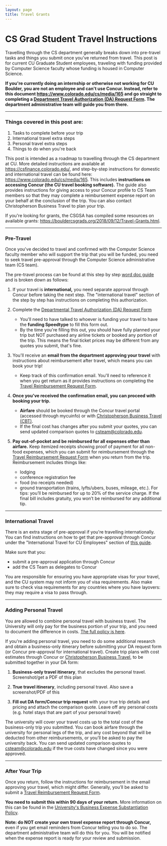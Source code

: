 ```yaml
---
layout: page
title: Travel Grants
---
```


# CS Grad Student Travel Instructions

Travelling through the CS department generally breaks down into pre-travel tasks and things you submit once you've returned from travel. This post is for current CU Graduate Student employees, traveling with funding provided by Computer Science faculty whose funding is housed in Computer Science.

**If you're currently doing an internship or otherwise not working for CU Boulder, you are not an employee and can't use Concur.  Instead, refer to this document  <https://www.colorado.edu/cs/media/165> and go straight to completing a [Department Travel Authorization (DA) Request Form](https://csfinance.colorado.edu/travel-authorization-request-form). The department administrative team will guide you from there.**

---

### Things covered in this post are:

1.	Tasks to complete before your trip
2.	International travel extra steps
3.	Personal travel extra steps
4.	Things to do when you're back

This post is intended as a roadmap to travelling through the CS department at CU. More detailed instructions are available at <https://csfinance.colorado.edu/>, and step-by-step instructions for domestic and international travel can be found here:  <https://www.colorado.edu/cs/media/165>. This includes **instructions on accessing Concur (the CU travel booking software).**  The guide also provides instructions for giving access to your Concur profile to CS Team members so that they may complete a reimbursement expense report on your behalf at the conclusion of the trip. You can also contact Christopherson Business Travel to plan your trip.

If you're looking for grants, the CSGSA has compiled some resources on available grants: <https://bouldercsgrads.org/2018/09/12/Travel-Grants.html>.

---

### Pre-Travel

Once you've decided to travel and confirmed with the Computer Science faculty member who will support the trip that you will be funded, you need to seek travel pre-approval through the Computer Science administrative team (CS team).

The pre-travel process can be found at this step by step [word doc guide](https://www.colorado.edu/cs/media/165) and is broken down as follows:

1. If your travel is **international,** you need separate approval through Concur before taking the next step. The "international travel" section of the step by step has instructions on completing this authorization.

2. Complete the [Departmental Travel Authorization (DA) Request Form](https://csfinance.colorado.edu/travel-authorization-request-form)  
   * You'll need to have talked to whoever is funding your travel to have the **funding Speedtype** to fill this form out.  
   * By the time you're filling this out, you should have fully planned your trip but NOT purchased any airline tickets or booked any portion of the trip. This means the final ticket prices may be different from any quotes you submit, that's fine.

3. You'll receive an **email from the department approving your travel** with instructions about reimbursement after travel, which means you can book your trip!  
   * Keep track of this confirmation email. You'll need to reference it when you get return as it provides instructions on completing the [Travel Reimbursement Request Form](https://csfinance.colorado.edu/travel-reimbursement-request-form).

4. **Once you've received the confirmation email, you can proceed with booking your trip.**  
   * **Airfare** should be booked through the Concur travel portal (accessed through mycuinfo) or with [Christopherson Business Travel (CBT)](https://www.cu.edu/psc/travel/booking-travel/full-service-booking-through-agent).  
   * If the final cost has changes after you submit your quotes, you can send updated comparison quotes to [csteam@colorado.edu](mailto:csteam@colorado.edu).

5. **Pay out-of-pocket and be reimbursed for all expenses other than airfare.** Keep itemized receipts showing proof of payment for all non-food expenses, which you can submit for reimbursement through the [Travel Reimbursement Request Form](https://csfinance.colorado.edu/travel-reimbursement-request-form) when you return from the trip. Reimbursement includes things like:  
   * lodging  
   * conference registration fee  
   * food (no receipts needed)  
   * ground transportation (trains, lyfts/ubers, buses, mileage, etc.). For tips: you’ll be reimbursed for up to 20% of the service charge. If the final bill includes gratuity, you won’t be reimbursed for any additional tip.

---

### International Travel

There is an extra stage of pre-approval if you're travelling internationally. You can find instructions on how to get that pre-approval through Concur under the "International Travel for CU Employees" section of [this guide](https://www.colorado.edu/cs/media/165).

Make sure that you:  
 * submit a pre-approval application through Concur  
 *  add the CS Team as delegates to Concur

You are responsible for ensuring you have appropriate visas for your travel, and the CU system may not inform you of visa requirements. Also make sure to check visa requirements for any countries where you have layovers: they may require a visa to pass through.


---

### Adding Personal Travel

You are allowed to combine personal travel with business travel. The University will only pay for the business portion of your trip, and you need to document the difference in costs. [The full policy is here](https://www.cu.edu/psc/travel/booking-travel/personal-travel-combined-business-travel).

If you're adding personal travel, you need to do some additional research and obtain a business-only itinerary before submitting your DA request form (or Concur pre-approval for international travel). Create trip plans with cost estimates through Concur or [Christopherson Business Travel](https://www.cu.edu/psc/travel/booking-travel/full-service-booking-through-agent), to be submitted together in your DA form:

1. **Business-only travel itinerary**, that excludes the personal travel. Screenshot/get a PDF of this plan

2. **True travel itinerary**, including personal travel. Also save a screenshot/PDF of this

3. **Fill out DA form/Concur trip request** with your true trip details and pricing and attach the comparison quote. Leave off any personal costs (e.g. hotel stays that are part of your personal travel)

The university will cover your travel costs up to the total cost of the business-only trip you submitted. You can book airfare through the university for personal legs of the trip, and any cost beyond that will be deducted from other reimbursements, or you’ll be asked to pay the university back. You can send updated comparison quotes to [csteam@colorado.edu](mailto:csteam@colorado.edu) if the true costs have changed since you were approved.

---

### After Your Trip

Once you return, follow the instructions for reimbursement in the email approving your travel, which might differ. Generally, you’ll be asked to submit a [Travel Reimbursement Request Form](https://csfinance.colorado.edu/travel-reimbursement-request-form).

**You need to submit this within 90 days of your return.** More information on this can be found in the [University's Business Expense Substantiation Policy](https://www.cu.edu/controller/procedures/finance-procedural-statements/finance-procedural-statement-business-expense).

**Note: do NOT create your own travel expense report through Concur,** even if you get email reminders from Concur telling you to do so. The department administrative team will do this for you. You will be notified when the expense report is ready for your review and submission.

